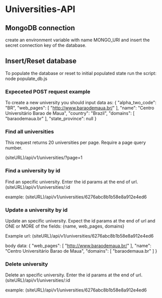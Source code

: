 # Universities-API

## MongoDB connection

create an environment variable with name MONGO_URI and insert the secret connection key of the database.

## Insert/Reset database

To populate the database or reset to initial populated state run the script: node populate_db.js

### Expeceted POST request example

To create a new university you should input data as:
{
"alpha_two_code": "BR",
"web_pages": [
"http://www.baraodemaua.br/"
],
"name": "Centro Universitário Barao de Maua",
"country": "Brazil",
"domains": [
"baraodemaua.br"
],
"state_province": null
}

### Find all universities

This request returns 20 universities per page. Require a page query number.

(siteURL)/api/v1/universities/?page=1

### Find a university by id

Find an specific university. Enter the id params at the end of url.
(siteURL)/api/v1/universities/:id

example:
(siteURL)/api/v1/universities/6276abc8b1b58e8a912e4ed6

### Update a university by id

Update an specific university. Expect the id params at the end of url and ONE or MORE of the fields: {name, web_pages, domains}

Example
url:
(siteURL)/api/v1/universities/6276abc8b1b58e8a912e4ed6

body data:
{
"web_pages": [
"http://www.baraodemaua.br/"
],
"name": "Centro Universitário Barao de Maua",
"domains": [
"baraodemaua.br"
]
}

### Delete university

Delete an specific university. Enter the id params at the end of url.
(siteURL)/api/v1/universities/:id

example:
(siteURL)/api/v1/universities/6276abc8b1b58e8a912e4ed6
